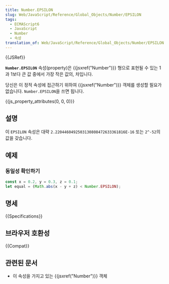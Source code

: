 ```yaml
---
title: Number.EPSILON
slug: Web/JavaScript/Reference/Global_Objects/Number/EPSILON
tags:
  - ECMAScript6
  - JavaScript
  - Number
  - 속성
translation_of: Web/JavaScript/Reference/Global_Objects/Number/EPSILON
---
```


{{JSRef}}

**`Number.EPSILON`** 속성(property)은 {{jsxref("Number")}} 형으로 표현될 수 있는 1과 1보다 큰 값 중에서 가장 작은 값의, 차입니다.

당신은 이 정적 속성에 접근하기 위하여 {{jsxref("Number")}} 객체를 생성할 필요가 없습니다. `Number.EPSILON`을 쓰면 됩니다.

{{js_property_attributes(0, 0, 0)}}

## 설명

이 `EPSILON` 속성은 대략 `2.2204460492503130808472633361816E-16` 또는 `2^-52`의 값을 갖습니다.

## 예제

### 동일성 확인하기

```js
const x = 0.2, y = 0.3, z = 0.1;
let equal = (Math.abs(x - y + z) < Number.EPSILON);
```

## 명세

{{Specifications}}

## 브라우저 호환성

{{Compat}}

## 관련된 문서

- 이 속성을 가지고 있는 {{jsxref("Number")}} 객체
